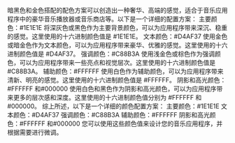 暗黑色和金色搭配的配色方案可以创造出一种奢华、高端的感觉，适合于音乐应用程序中的豪华音乐播放器或音乐商店等。以下是一个详细的配置方案：
主要颜色：#1E1E1E
将深灰色或黑色作为主要背景颜色，可以为应用程序带来深沉、稳重的感觉。这里使用的十六进制颜色值是 #1E1E1E。
文本颜色：#D4AF37
使用金色或暗金色作为文本颜色，可以为应用程序带来豪华、优雅的感觉。这里使用的十六进制颜色值是 #D4AF37。
强调颜色：#C88B3A
使用浅金色或棕色作为强调颜色，可以为应用程序带来一些亮点和视觉层次。这里使用的十六进制颜色值是 #C88B3A。
辅助颜色：#FFFFFF
使用白色作为辅助颜色，可以为应用程序带来清新、明亮的感觉。这里使用的十六进制颜色值是 #FFFFFF。
阴影和高光颜色：#FFFFFF 和#000000
使用白色和黑色作为阴影和高光颜色，可以为应用程序带来更多的层次感和深度。这里使用的十六进制颜色值分别为 #FFFFFF 和 #000000。
综上所述，以下是一个详细的颜色配置方案：
主要颜色：#1E1E1E
文本颜色：#D4AF37
强调颜色：#C88B3A
辅助颜色：#FFFFFF
阴影和高光颜色：#FFFFFF 和#000000
您可以使用这些颜色值来设计您的音乐应用程序，并根据需要进行微调。
